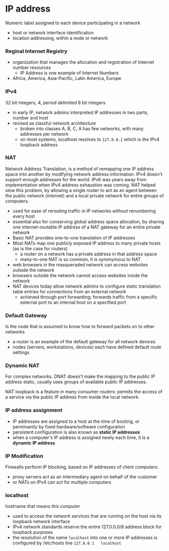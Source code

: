 # IP address
Numeric label assigned to each device participating in a network
- host or network interface identification
- location addressing, within a node or network 

### Reginal Internet Registry
- organization that manages the allocation and registration of Internet number resources
  - IP Address is one example of Internet Numbers
- Africa, America, Asia-Pacific, Latin America, Europe

### IPv4
32 bit integers, 4, period delimited 8 bit integers
- in early IP, network admins interpreted IP addresses in two parts, number and host
- revised as classful network architecture
  - broken into classes A, B, C, A has few networks, with many addresses per network
  - on most systems, localhost resolves to `127.0.0.1` which is the IPv4 loopback address 

### NAT
Network Address Translation, is a method of remapping one IP address space into another by modifying network address information. IPv4 doesn't support enough addresses for the world. IPv6 was years away from implementation when IPv4 address exhaustion was coming. NAT helped slow this problem, by allowing a single router to act as an agent between the public network (internet) and a local private network for entire groups of computers.
- used for ease of rerouting traffic in IP networks without renumbering every host
- essential also for conserving global address space allocation, by sharing one internet-routable IP address of a NAT gateway for an entire private network
- Basic NAT provides one-to-one translation of IP addresses
- Most NATs map one publicly exposed IP address to many private hosts (as is the case for routers)
  - a router on a network has a private address in that address space
  - many-to-one NAT is so common, it is synonymous to NAT
- web browsers in the masqueraded network can access websites outside the network
- browsers outside the network cannot access websites inside the network
- NAT devices today allow network admins to configure static translation table entries for connections from an external network
  - achieved through port forwarding; forwards traffic from a specific external port to an internal host on a specified port

### Default Gateway
Is the node that is assumed to know how to forward packets on to other networks
- a router is an example of the default gateway for all network devices
- nodes (servers, workstations, devices) each have defined default route settings

### Dynamic NAT 
For complex networks. DNAT doesn't make the mapping to the public IP address static, usually uses groups of available public IP addresses.

NAT loopback is a feature in many consumer routers: permits the access of a service via the public IP address from inside the local network.

### IP address assignment
- IP addresses are assigned to a host at the time of booting, or perminantly by fixed hardware/software configuration
- persistent configuration is also known as **static IP addresses**
- when a computer's IP address is assigned newly each time, it is a **dynamic IP address**

### IP Modification
Firewalls perform IP blocking, based on IP addresses of client computers. 
- proxy servers act as an intermediary agent on behalf of the customer
- or NATs on IPv4 can act for multiple computers

### localhost
hostname that means *this computer*
- used to access the network services that are running on the host via its loopback network interface
- IPv4 network standards reserve the entire 127.0.0.0/8 address block for loopback purposes
- the resolution of the name `localhost` into one or more IP addresses is configured by /etc/hosts line `127.0.0.1   localhost`
